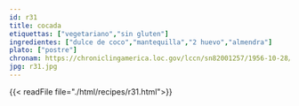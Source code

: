 ```yaml
---
id: r31
title: cocada
etiquettas: ["vegetariano","sin gluten"]
ingredientes: ["dulce de coco","mantequilla","2 huevo","almendra"]
plato: ["postre"]
chronam: https://chroniclingamerica.loc.gov/lccn/sn82001257/1956-10-28/ed-1/seq-5/
jpg: r31.jpg
---
```


{{< readFile file="./html/recipes/r31.html">}}